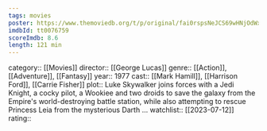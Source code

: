 ```yaml
---
tags: movies
poster: https://www.themoviedb.org/t/p/original/fai0rspsNeJCS69wHNjOdWxcI7P.jpg
imdbId: tt0076759
scoreImdb: 8.6
length: 121 min
---
```


category:: [[Movies]]
director:: [[George Lucas]]
genre:: [[Action]], [[Adventure]], [[Fantasy]]
year:: 1977
cast:: [[Mark Hamill]], [[Harrison Ford]], [[Carrie Fisher]]
plot:: Luke Skywalker joins forces with a Jedi Knight, a cocky pilot, a Wookiee and two droids to save the galaxy from the Empire's world-destroying battle station, while also attempting to rescue Princess Leia from the mysterious Darth ...
watchlist:: [[2023-07-12]]
rating::
